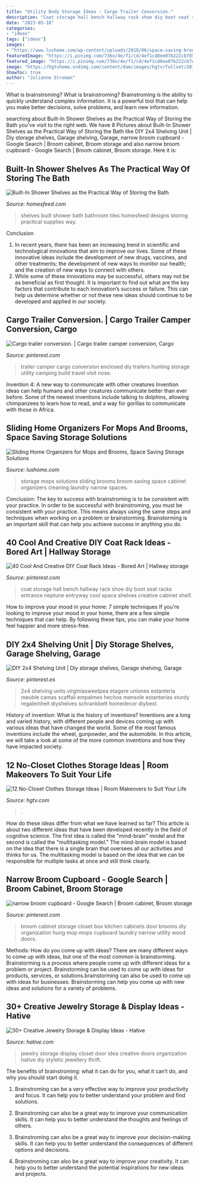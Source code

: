 ```yaml
---
title: "Utility Body Storage Ideas : Cargo Trailer Conversion."
description: "Coat storage hall bench hallway rack shoe diy boot seat racks entrance neptune entryway cool space shelves creative cabinet shelf"
date: "2023-05-18"
categories:
- "ideas"
tags: ["ideas"]
images:
- "https://www.lushome.com/wp-content/uploads/2018/06/space-saving-broom-storage-solutions-9.jpg"
featuredImage: "https://i.pinimg.com/736x/4e/f1/cd/4ef1cd8ee07b222cb7d537a064a3d380--diy-coat-rack-coat-racks.jpg"
featured_image: "https://i.pinimg.com/736x/4e/f1/cd/4ef1cd8ee07b222cb7d537a064a3d380--diy-coat-rack-coat-racks.jpg"
image: "https://hgtvhome.sndimg.com/content/dam/images/hgtv/fullset/2017/8/9/1/Orig-Holly-Marder_no-closet-garment-racks.jpg.rend.hgtvcom.616.822.suffix/1502324715781.jpeg"
ShowToc: true
author: "Julianne Stroman"
---
```



What is brainstroming?
What is brainstroming? Brainstroming is the ability to quickly understand complex information. It is a powerful tool that can help you make better decisions, solve problems, and learn new information.

	

		
searching about Built-In Shower Shelves as the Practical Way of Storing the Bath you've visit to the right web. We have 8 Pictures about Built-In Shower Shelves as the Practical Way of Storing the Bath like DIY 2x4 Shelving Unit | Diy storage shelves, Garage shelving, Garage, narrow broom cupboard - Google Search | Broom cabinet, Broom storage and also narrow broom cupboard - Google Search | Broom cabinet, Broom storage. Here it is:
		
    
## Built-In Shower Shelves As The Practical Way Of Storing The Bath

<img loading=lazy src="https://homesfeed.com/wp-content/uploads/2015/04/built-in-shelves-with-mosaic-tiles-as-the-back-part.jpg" onerror="this.onerror=null;this.src='https://tse3.mm.bing.net/th?id=OIP.USKh1FiWmcnwnsJvYqca7wHaKH&amp;pid=15.1';" alt="Built-In Shower Shelves as the Practical Way of Storing the Bath">

_Source: homesfeed.com_

>shelves built shower bath bathroom tiles homesfeed designs storing practical supplies way. 

	

Conclusion
1. In recent years, there has been an increasing trend in scientific and technological innovations that aim to improve our lives. Some of these innovative ideas include the development of new drugs, vaccines, and other treatments; the development of new ways to monitor our health; and the creation of new ways to connect with others.
2. While some of these innovations may be successful, others may not be as beneficial as first thought. It is important to find out what are the key factors that contribute to each innovation’s success or failure. This can help us determine whether or not these new ideas should continue to be developed and applied in our society.

    
## Cargo Trailer Conversion. | Cargo Trailer Camper Conversion, Cargo

<img loading=lazy src="https://i.pinimg.com/736x/e2/c5/7e/e2c57e08b789f843d4100ec95e63239b.jpg" onerror="this.onerror=null;this.src='https://tse2.mm.bing.net/th?id=OIP.7rpXbPfJ5i7O6V4oFSYJDAHaJ3&amp;pid=15.1';" alt="Cargo trailer conversion. | Cargo trailer camper conversion, Cargo">

_Source: pinterest.com_

>trailer camper cargo conversion enclosed diy trailers hunting storage utility camping build travel visit nose. 

	

Invention 4: A new way to communicate with other creatures
Invention ideas can help humans and other creatures communicate better than ever before. Some of the newest inventions include talking to dolphins, allowing chimpanzees to learn how to read, and a way for gorillas to communicate with those in Africa.

    
## Sliding Home Organizers For Mops And Brooms, Space Saving Storage Solutions

<img loading=lazy src="https://www.lushome.com/wp-content/uploads/2018/06/space-saving-broom-storage-solutions-9.jpg" onerror="this.onerror=null;this.src='https://tse2.mm.bing.net/th?id=OIP.ueLPWwm01ma7Hejv_uieDAAAAA&amp;pid=15.1';" alt="Sliding Home Organizers for Mops and Brooms, Space Saving Storage Solutions">

_Source: lushome.com_

>storage mops solutions sliding brooms broom saving space cabinet organizers cleaning laundry narrow spaces. 

	

Conclusion: The key to success with brainstroming is to be consistent with your practice.
In order to be successful with brainstroming, you must be consistent with your practice. This means always using the same steps and techniques when working on a problem or brainstorming. Brainstorming is an important skill that can help you achieve success in anything you do.

    
## 40 Cool And Creative DIY Coat Rack Ideas - Bored Art | Hallway Storage

<img loading=lazy src="https://i.pinimg.com/736x/4e/f1/cd/4ef1cd8ee07b222cb7d537a064a3d380--diy-coat-rack-coat-racks.jpg" onerror="this.onerror=null;this.src='https://tse1.mm.bing.net/th?id=OIP.pTRwGYcjsgDxQfDuAU0szgHaLG&amp;pid=15.1';" alt="40 Cool And Creative DIY Coat Rack Ideas - Bored Art | Hallway storage">

_Source: pinterest.com_

>coat storage hall bench hallway rack shoe diy boot seat racks entrance neptune entryway cool space shelves creative cabinet shelf. 

	

How to improve your mood in your home: 7 simple techniques
If you're looking to improve your mood in your home, there are a few simple techniques that can help. By following these tips, you can make your home feel happier and more stress-free.

    
## DIY 2x4 Shelving Unit | Diy Storage Shelves, Garage Shelving, Garage

<img loading=lazy src="https://i.pinimg.com/736x/11/64/4a/11644aa521ac0aefb3202fdd2f2d1486.jpg" onerror="this.onerror=null;this.src='https://tse1.mm.bing.net/th?id=OIP.h4my7BmvIzpb5_Q_VZbLMQHaLi&amp;pid=15.1';" alt="DIY 2x4 Shelving Unit | Diy storage shelves, Garage shelving, Garage">

_Source: pinterest.es_

>2x4 shelving units virginiasweetpea etagere uniones estanteria meuble camas scaffali empalmes hechos mensole estanterías sturdy regaleinheit diyshelves schrankbett homedecor diybest. 

	

History of invention: What is the history of inventions?
Inventions are a long and varied history, with different people and devices coming up with various ideas that have changed the world. Some of the most famous inventions include the wheel, gunpowder, and the automobile. In this article, we will take a look at some of the more common inventions and how they have impacted society.

    
## 12 No-Closet Clothes Storage Ideas | Room Makeovers To Suit Your Life

<img loading=lazy src="https://hgtvhome.sndimg.com/content/dam/images/hgtv/fullset/2017/8/9/1/Orig-Holly-Marder_no-closet-garment-racks.jpg.rend.hgtvcom.616.822.suffix/1502324715781.jpeg" onerror="this.onerror=null;this.src='https://tse4.mm.bing.net/th?id=OIP.4XxDBp8gCy3uupBNiffVjAHaJ4&amp;pid=15.1';" alt="12 No-Closet Clothes Storage Ideas | Room Makeovers to Suit Your Life">

_Source: hgtv.com_

>. 

	

How do these ideas differ from what we have learned so far?
This article is about two different ideas that have been developed recently in the field of cognitive science. The first idea is called the "mind-brain" model and the second is called the "multitasking model." The mind-brain model is based on the idea that there is a single brain that oversees all our activities and thinks for us. The multitasking model is based on the idea that we can be responsible for multiple tasks at once and still think clearly.

    
## Narrow Broom Cupboard - Google Search | Broom Cabinet, Broom Storage

<img loading=lazy src="https://i.pinimg.com/736x/8f/5a/c5/8f5ac55babd614123ae67945e05d000d--broom-storage-a-box.jpg" onerror="this.onerror=null;this.src='https://tse2.mm.bing.net/th?id=OIP.PeRXo7f34JGAqzy_KovZGwDTEn&amp;pid=15.1';" alt="narrow broom cupboard - Google Search | Broom cabinet, Broom storage">

_Source: pinterest.com_

>broom cabinet storage closet box kitchen cabinets door brooms diy organization hung mop mops cupboard laundry narrow utility wood doors. 

	

Methods: How do you come up with ideas?
There are many different ways to come up with ideas, but one of the most common is brainstorming. Brainstorming is a process where people come up with different ideas for a problem or project. Brainstorming can be used to come up with ideas for products, services, or solutions.brainstorming can also be used to come up with ideas for businesses. Brainstorming can help you come up with new ideas and solutions for a variety of problems.

    
## 30+ Creative Jewelry Storage &amp; Display Ideas - Hative

<img loading=lazy src="http://hative.com/wp-content/uploads/2015/01/jewelry-storage-display-ideas/31-old-closet-door-display-idea.jpg" onerror="this.onerror=null;this.src='https://tse3.mm.bing.net/th?id=OIP.WDmjR3YVnfWx-6geBf_6-wHaJ4&amp;pid=15.1';" alt="30+ Creative Jewelry Storage &amp; Display Ideas - Hative">

_Source: hative.com_

>jewelry storage display closet door idea creative doors organization hative diy styletic jewellery thrift. 

	

The benefits of brainstroming: what it can do for you, what it can’t do, and why you should start doing it.
1. Brainstroming can be a very effective way to improve your productivity and focus. It can help you to better understand your problem and find solutions.
2. Brainstroming can also be a great way to improve your communication skills. It can help you to better understand the thoughts and feelings of others.

3. Brainstroming can also be a great way to improve your decision-making skills. It can help you to better understand the consequences of different options and decisions.

4. Brainstroming can also be a great way to improve your creativity. It can help you to better understand the potential inspirations for new ideas and projects.

